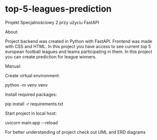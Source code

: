 # top-5-leagues-prediction
Projekt Specjalnościowy 2 przy użyciu FastAPI

About:

Project backend was created in Python with FastAPI. Frontend was made with CSS and HTML.
In this project you have access to see current top 5 european football leagues and teams participating in them.
In this project you can create prediction for league winners.

Manual:

Create virtual environment:

  python -m venv venv


  
Install required packages:

  pip install -r requirements.txt


  
Start project in local host:

  uvicorn main:app --reload



For better understanding of project check out UML and ERD diagrams
